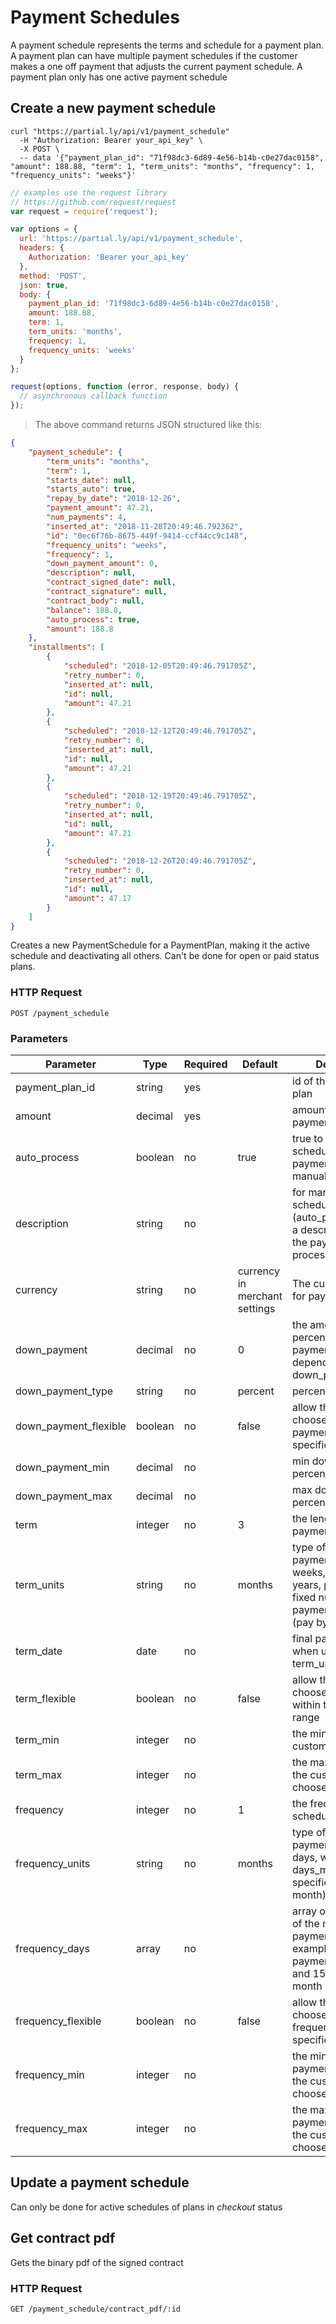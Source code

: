 # Payment Schedules

A payment schedule represents the terms and schedule for a payment plan. A payment plan can have multiple payment schedules if the customer makes a one off payment that adjusts the current payment schedule. A payment plan only has one active payment schedule

## Create a new payment schedule

```shell
curl "https://partial.ly/api/v1/payment_schedule"
  -H "Authorization: Bearer your_api_key" \
  -X POST \
  -- data '{"payment_plan_id": "71f98dc3-6d89-4e56-b14b-c0e27dac0158", "amount": 188.88, "term": 1, "term_units": "months", "frequency": 1, "frequency_units": "weeks"}'
```

```javascript
// examples use the request library
// https://github.com/request/request
var request = require('request');

var options = {
  url: 'https://partial.ly/api/v1/payment_schedule',
  headers: {
    Authorization: 'Bearer your_api_key'
  },
  method: 'POST',
  json: true,
  body: {
    payment_plan_id: '71f98dc3-6d89-4e56-b14b-c0e27dac0158',
    amount: 188.88,
    term: 1,
    term_units: 'months',
    frequency: 1,
    frequency_units: 'weeks'
  }
};

request(options, function (error, response, body) {
  // asynchronous callback function
});
```

> The above command returns JSON structured like this:

```json
{
    "payment_schedule": {
        "term_units": "months",
        "term": 1,
        "starts_date": null,
        "starts_auto": true,
        "repay_by_date": "2018-12-26",
        "payment_amount": 47.21,
        "num_payments": 4,
        "inserted_at": "2018-11-28T20:49:46.792362",
        "id": "0ec6f76b-8675-449f-9414-ccf44cc9c148",
        "frequency_units": "weeks",
        "frequency": 1,
        "down_payment_amount": 0,
        "description": null,
        "contract_signed_date": null,
        "contract_signature": null,
        "contract_body": null,
        "balance": 188.8,
        "auto_process": true,
        "amount": 188.8
    },
    "installments": [
        {
            "scheduled": "2018-12-05T20:49:46.791705Z",
            "retry_number": 0,
            "inserted_at": null,
            "id": null,
            "amount": 47.21
        },
        {
            "scheduled": "2018-12-12T20:49:46.791705Z",
            "retry_number": 0,
            "inserted_at": null,
            "id": null,
            "amount": 47.21
        },
        {
            "scheduled": "2018-12-19T20:49:46.791705Z",
            "retry_number": 0,
            "inserted_at": null,
            "id": null,
            "amount": 47.21
        },
        {
            "scheduled": "2018-12-26T20:49:46.791705Z",
            "retry_number": 0,
            "inserted_at": null,
            "id": null,
            "amount": 47.17
        }
    ]
}
```

Creates a new PaymentSchedule for a PaymentPlan,
making it the active schedule and deactivating all others.
Can't be done for open or paid status plans.

### HTTP Request

`POST /payment_schedule`

### Parameters

Parameter | Type | Required | Default | Description
--------- | -----------  | ----------- | -------- | ------
payment_plan_id | string | yes | | id of the payment plan
amount |  decimal | yes | | amount of the payment schedule
auto_process | boolean | no | true | true to automatically schedule future payments, false for manual payments
description | string | no | | for manual payment schedules (auto_process=false), a description of how the payments will be processed
currency | string | no | currency in merchant settings | The currency to use for payment plans
down_payment | decimal | no | 0 | the amount or percent of down payment required, depending on down_payment_type
down_payment_type | string | no | percent | percent or amount
down_payment_flexible | boolean | no | false | allow the customer to choose their down payment within a specified range
down_payment_min | decimal | no | | min down payment percent or amount
down_payment_max | decimal | no | | max down payment percent or amount
term | integer | no | 3 | the length of the payment plan
term_units | string | no | months | type of units for the payment plan term. weeks, months, years, payments (a fixed number of payments), or date (pay by a date)
term_date | date | no | | final payment date when using term_units=date
term_flexible | boolean | no | false | allow the customer to choose their term within the specified range
term_min | integer | no | | the minimum term the customer can choose
term_max | integer | no | | the maximum term the customer can choose
frequency | integer | no | 1 | the frequency of scheduled payments
frequency_units | string | no | months | type of units for the payment plan term. days, weeks, months, days_month (for specific days of the month)
frequency_days | array | no | | array of specific days of the month for payments, for example [1, 15] for payments on the 1st and 15th of the month
frequency_flexible | boolean | no | false | allow the customer to choose their payment frequency within the specified range
frequency_min | integer | no | | the minimum payment frequency the customer can choose
frequency_max | integer | no | | the maximum payment frequency the customer can choose  

## Update a payment schedule

Can only be done for active schedules of plans in *checkout* status

## Get contract pdf

Gets the binary pdf of the signed contract

### HTTP Request

`GET /payment_schedule/contract_pdf/:id`
